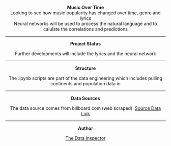 <center>

**Music Over Time**
<br>
Looking to see how music popularity has changed over time, genre and lyrics
<br>
Neural networks will be used to process the natural language and to calulate the correlations and predictions

___
**Project Status**

Further developments will include the lyrics and the neural network

___
**Structure**

The .ipynb scripts are part of the data engineering which includes pulling continents and population data in

___
**Data Sources**

The data source comes from billboard.com (web scraped):
[Source Data Link](https://www.billboard.com/charts/hot-100)

___
**Author**

[The Data Inspector](http://thedatainspector.com)

</center>
